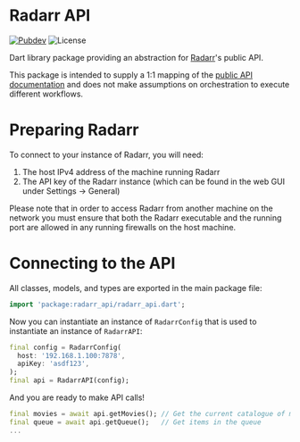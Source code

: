 # Radarr API

[![Pubdev][pubdev-shield]][pubdev]
![License][license-shield]

Dart library package providing an abstraction for [Radarr][website]'s public API.

This package is intended to supply a 1:1 mapping of the [public API documentation][swagger] and does not make assumptions on orchestration to execute different workflows.

# Preparing Radarr

To connect to your instance of Radarr, you will need:

1. The host IPv4 address of the machine running Radarr
2. The API key of the Radarr instance (which can be found in the web GUI under Settings → General)

Please note that in order to access Radarr from another machine on the network you must ensure that both the Radarr executable and the running port are allowed in any running firewalls on the host machine.

# Connecting to the API

All classes, models, and types are exported in the main package file:

```dart
import 'package:radarr_api/radarr_api.dart';
```

Now you can instantiate an instance of `RadarrConfig` that is used to instantiate an instance of `RadarrAPI`:

```dart
final config = RadarrConfig(
  host: '192.168.1.100:7878',
  apiKey: 'asdf123',
);
final api = RadarrAPI(config);
```

And you are ready to make API calls!

```dart
final movies = await api.getMovies(); // Get the current catalogue of movies
final queue = await api.getQueue();   // Get items in the queue
...
```

[website]: https://radarr.video
[swagger]: https://radarr.video/docs/api/
[license-shield]: https://img.shields.io/github/license/RoninComputer/dart-radarr-api?style=for-the-badge
[pubdev]: https://pub.dev/packages/radarr_api/
[pubdev-shield]: https://img.shields.io/pub/v/radarr_api.svg?style=for-the-badge
